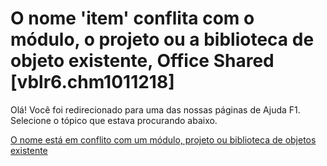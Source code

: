
# O nome 'item' conflita com o módulo, o projeto ou a biblioteca de objeto existente, Office Shared [vblr6.chm1011218]

Olá! Você foi redirecionado para uma das nossas páginas de Ajuda F1. Selecione o tópico que estava procurando abaixo.

[O nome está em conflito com um módulo, projeto ou biblioteca de objetos existente](http://msdn.microsoft.com/library/0096e260-4af8-e133-1d64-6e606f371df2%28Office.15%29.aspx)
